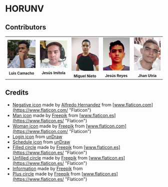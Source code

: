 # HORUNV

## Contributors
<table>
<tr>
    <td align="center"><img src="contributors/LuisCamacho.jpg" width="100px;" alt=""/><br /><sub><b>Luis Camacho</b></sub></a><br/></td>
    <td align="center"><img src="contributors/JesusImitola.jpg" width="100px;" alt=""/><br /><sub><b>Jesús Imitola</b></sub></a><br/></td>
    <td align="center"><img src="contributors/MiguelNieto.jpg" width="100px;" alt=""/><br /><sub><b>Miguel Nieto</b></sub></a><br/></td>
    <td align="center"><img src="contributors/JesusReyes.jpg" width="100px;" alt=""/><br /><sub><b>Jesús Reyes</b></sub></a><br/></td>
    <td align="center"><img src="contributors/JhanUtria.jpg" width="100px;" alt=""/><br /><sub><b>Jhan Utria</b></sub></a><br/></td>
</tr>
</table>

## Credits
- [Negative icon](src/assets/negative.png) made by [Alfredo Hernandez](https://www.flaticon.com/authors/alfredo-hernandez "Alfredo Hernandez")
    from [www.flaticon.com](https://www.flaticon.com/ "Flaticon")
- [Man icon](src/assets/man.png) made by [Freepik](https://www.flaticon.es/autores/freepik "Freepik") from [www.flaticon.es](https://www.flaticon.es/ "Flaticon")
- [Woman icon](src/assets/woman.png) made by [Freepik](https://www.flaticon.com/authors/freepik "Freepik") from [www.flaticon.com](https://www.flaticon.com/ "Flaticon")
- [Login icon](src/assets/login.png) from [unDraw](https://undraw.co/search)
- [Schedule icon](src/assets/schedule.png) from [unDraw](https://undraw.co/search)
- [Filled circle](src/assets/filled_circle.png) made by [Freepik](https://www.flaticon.es/autores/freepik "Freepik") from [www.flaticon.es](https://www.flaticon.es/ "Flaticon")
- [Unfilled circle](src/assets/unfilled_circle.png) made by [Freepik](https://www.flaticon.es/autores/freepik "Freepik") from [www.flaticon.es](https://www.flaticon.es/ "Flaticon")
- [Information](src/assets/Information.png) made by [Freepik](https://www.flaticon.com/authors/freepik "Freepik") from [](https://www.flaticon.com/ "Flaticon")
- [Plus circle](src/assets/plus.png) made by [Freepik](https://www.flaticon.es/autores/freepik "Freepik") from [www.flaticon.es](https://www.flaticon.es/ "Flaticon")